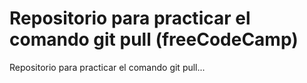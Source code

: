 # Repositorio para practicar el comando git pull (freeCodeCamp)
Repositorio para practicar el comando git pull...
